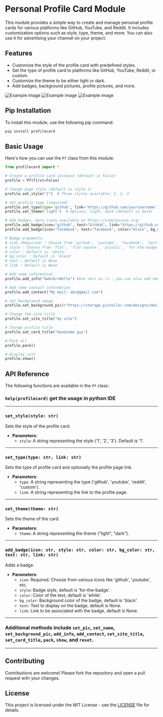 # Personal Profile Card Module

This module provides a simple way to create and manage personal profile cards for various platforms like GitHub, YouTube, and Reddit. It includes customization options such as style, type, theme, and more. You can also use it for advertising your channel on your project.

## Features

- Customize the style of the profile card with predefined styles.
- Set the type of profile card to platforms like GitHub, YouTube, Reddit, or custom.
- Customize the theme to be either light or dark.
- Add badges, background pictures, profile pictures, and more.

![Example image](example.png)
![Example image](example2.png)
![Example image](example3.png)

## Pip Installation

To install this module, use the following pip command:

```bash
pip install profilecard
```

## Basic Usage

Here's how you can use the `Pf` class from this module:

```python
from profilecard import *

# Create a profile card instance (default is False)
profile = Pf(first=False)

# Change page style (default is style 1)
profile.set_style("2")  # Three styles available: 1, 2, 3

# Set profile type (required)
profile.set_type(type='github', link='https://github.com/yourusername')
profile.set_theme('light')  # Options: light, dark (default is dark)

# Add badges, more icons available on https://simpleicons.org/
profile.add_badge(icon="github", text="GitHub", link="https://github.com/yourusername") 
profile.add_badge(icon="facebook", text="facebook", color="black", bg_color="white")

# Badge arguments: 
# icon (Required) : Choose from 'github', 'youtube', 'facebook', 'twitter', 'instagram', 'reddit', 'gmail' and more...
# style : Choose from 'flat', 'flat-square', 'plastic', 'for-the-badge', 'social' (default: 'for-the-badge')
# color : Default is 'white'
# bg_color : Default is 'black'
# text : Default is None
# link : Default is None

# Add some information
profile.add_info("OwO<br>Hello") #Use <br> as \n , you can also add emoji by searching "HTML emoji code" to get the code

# Add some contact information
profile.add_contect("My mail: abc@gmail.com")

# Set background image
profile.set_background_pic(r"https://storage.pixteller.com/designs/designs-images/2019-03-27/05/simple-background-backgrounds-passion-simple-1-5c9b95c3a34f9.png")

# Change the site title
profile.set_site_title("my site")

# Change profile title
profile.set_card_title("Handsome guy")

# Pack all
profile.pack()

# Display site
profile.show()
```

## API Reference

The following functions are available in the `Pf` class:

### `help(profilecard)` get the usage in python IDE

---

### `set_style(style: str)`
Sets the style of the profile card.
- **Parameters**:
  - `style`: A string representing the style ('1', '2', '3'). Default is '1'.

---

### `set_type(type: str, link: str)`
Sets the type of profile card and optionally the profile page link.
- **Parameters**:
  - `type`: A string representing the type ('github', 'youtube', 'reddit', 'custom').
  - `link`: A string representing the link to the profile page.

---

### `set_theme(theme: str)`
Sets the theme of the card.
- **Parameters**:
  - `theme`: A string representing the theme ("light", "dark").

---

### `add_badge(icon: str, style: str, color: str, bg_color: str, text: str, link: str)`
Adds a badge.
- **Parameters**:
  - `icon`: Required. Choose from various icons like 'github', 'youtube', etc.
  - `style`: Badge style, default is 'for-the-badge'.
  - `color`: Color of the text, default is 'white'.
  - `bg_color`: Background color of the badge, default is 'black'.
  - `text`: Text to display on the badge, default is None.
  - `link`: Link to be associated with the badge, default is None.

---

### Additional methods include `set_pic`, `set_name`, `set_background_pic`, `add_info`, `add_contect`, `set_site_title`, `set_card_title`, `pack`, `show`, and `reset`.

---

## Contributing

Contributions are welcome! Please fork the repository and open a pull request with your changes.

## License

This project is licensed under the MIT License - see the [LICENSE](LICENSE.md) file for details.

